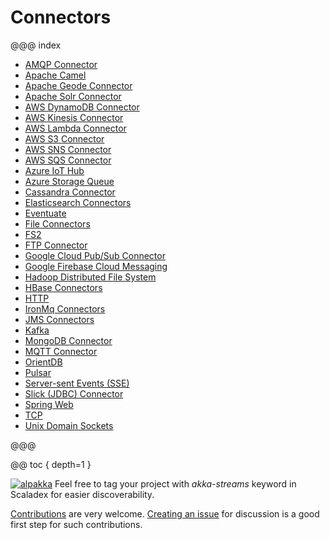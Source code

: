 # Connectors

@@@ index

* [AMQP Connector](amqp.md)
* [Apache Camel](external/apache-camel.md)
* [Apache Geode Connector](geode.md)
* [Apache Solr Connector](solr.md)
* [AWS DynamoDB Connector](dynamodb.md)
* [AWS Kinesis Connector](kinesis.md)
* [AWS Lambda Connector](awslambda.md)
* [AWS S3 Connector](s3.md)
* [AWS SNS Connector](sns.md)
* [AWS SQS Connector](sqs.md)
* [Azure IoT Hub](external/azure-iot-hub.md)
* [Azure Storage Queue](azure-storage-queue.md)
* [Cassandra Connector](cassandra.md)
* [Elasticsearch Connectors](elasticsearch.md)
* [Eventuate](external/eventuate.md)
* [File Connectors](file.md)
* [FS2](external/fs2.md)
* [FTP Connector](ftp.md)
* [Google Cloud Pub/Sub Connector](google-cloud-pub-sub.md)
* [Google Firebase Cloud Messaging](google-fcm.md)
* [Hadoop Distributed File System](hdfs.md)
* [HBase Connectors](hbase.md)
* [HTTP](external/http.md)
* [IronMq Connectors](ironmq.md)
* [JMS Connectors](jms.md)
* [Kafka](kafka.md)
* [MongoDB Connector](mongodb.md)
* [MQTT Connector](mqtt.md)
* [OrientDB](orientdb.md)
* [Pulsar](external/pulsar.md)
* [Server-sent Events (SSE)](sse.md)
* [Slick (JDBC) Connector](slick.md)
* [Spring Web](spring-web.md)
* [TCP](external/tcp.md)
* [Unix Domain Sockets](unix-domain-socket.md)

@@@

@@ toc { depth=1 }

[![alpakka]][alpakka-scaladex] Feel free to tag your project with *akka-streams* keyword in Scaladex for easier discoverability.

[alpakka]: https://index.scala-lang.org/count.svg?q=topics:akka-streams&subject=akka-streams&style=flat-square

[alpakka-scaladex]: https://index.scala-lang.org/search?q=topics:akka-streams


[Contributions](https://github.com/akka/alpakka/blob/master/CONTRIBUTING.md) are very welcome.
[Creating an issue](https://github.com/akka/alpakka/issues) for discussion is a good first step for such contributions.

